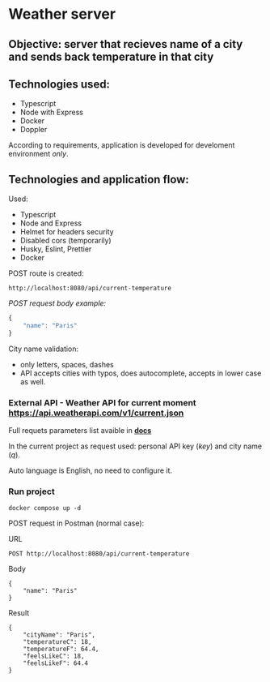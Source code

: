 # Weather server

## Objective: server that recieves name of a city and sends back temperature in that city

## Technologies used:

- Typescript
- Node with Express
- Docker
- Doppler

According to requirements, application is developed for develoment environment _only_.

## Technologies and application flow:

Used:

- Typescript
- Node and Express
- Helmet for headers security
- Disabled cors (temporarily)
- Husky, Eslint, Prettier
- Docker

POST route is created:

```
http://localhost:8080/api/current-temperature
```

_POST request body example:_

```ts
{
	"name": "Paris"
}
```

City name validation:

- only letters, spaces, dashes
- API accepts cities with typos, does autocomplete, accepts in lower case as well.

### External API - Weather API for current moment <https://api.weatherapi.com/v1/current.json>

Full requets parameters list avaible in **[docs](https://www.weatherapi.com/docs/)**

In the current project as request used: personal API key (_key_) and city name (_q_).

Auto language is English, no need to configure it.

### Run project

```
docker compose up -d
```

POST request in Postman (normal case):

URL

```
POST http://localhost:8080/api/current-temperature

```

Body

```
{
	"name": "Paris"
}

```

Result

```
{
    "cityName": "Paris",
    "temperatureC": 18,
    "temperatureF": 64.4,
    "feelsLikeC": 18,
    "feelsLikeF": 64.4
}
```
